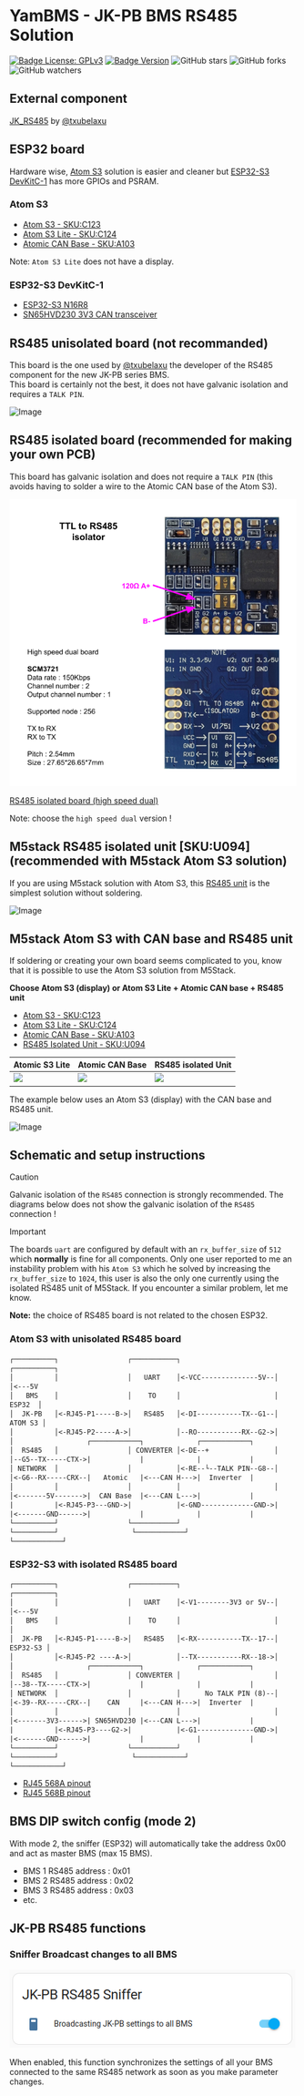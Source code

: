 # YamBMS - JK-PB BMS RS485 Solution

[![Badge License: GPLv3](https://img.shields.io/badge/License-GPLv3-brightgreen.svg)](https://www.gnu.org/licenses/gpl-3.0)
[![Badge Version](https://img.shields.io/github/v/release/Sleeper85/esphome-yambms?include_prereleases&color=yellow&logo=DocuSign&logoColor=white)](https://github.com/Sleeper85/esphome-yambms/releases/latest)
![GitHub stars](https://img.shields.io/github/stars/Sleeper85/esphome-yambms)
![GitHub forks](https://img.shields.io/github/forks/Sleeper85/esphome-yambms)
![GitHub watchers](https://img.shields.io/github/watchers/Sleeper85/esphome-yambms)

## External component

[JK_RS485](https://github.com/txubelaxu/esphome-jk-bms/blob/main/components/jk_rs485_bms/README.md) by [@txubelaxu](https://github.com/txubelaxu)

## ESP32 board

Hardware wise, [Atom S3](https://docs.m5stack.com/en/core/AtomS3) solution is easier and cleaner but [ESP32-S3 DevKitC-1](https://docs.espressif.com/projects/esp-idf/en/v5.3/esp32s3/hw-reference/esp32s3/user-guide-devkitc-1.html) has more GPIOs and PSRAM.

### Atom S3

- [Atom S3 - SKU:C123](https://docs.m5stack.com/en/core/AtomS3)
- [Atom S3 Lite - SKU:C124](https://docs.m5stack.com/en/core/AtomS3%20Lite)
- [Atomic CAN Base - SKU:A103](https://docs.m5stack.com/en/atom/Atomic%20CAN%20Base)

Note: `Atom S3 Lite` does not have a display.

### ESP32-S3 DevKitC-1

- [ESP32-S3 N16R8](https://a.aliexpress.com/_EzFdrw3)
- [SN65HVD230 3V3 CAN transceiver](https://a.aliexpress.com/_Evq9Ra7)

## RS485 unisolated board (not recommanded)

This board is the one used by [@txubelaxu](https://github.com/txubelaxu) the developer of the RS485 component for the new JK-PB series BMS.<br>
This board is certainly not the best, it does not have galvanic isolation and requires a `TALK PIN`.

![Image](../../images/RS485_Transceiver_MAX485_TALK_PIN_board.jpg "MAX485 UART-RS485")

## RS485 isolated board (recommended for making your own PCB)

This board has galvanic isolation and does not require a `TALK PIN` (this avoids having to solder a wire to the Atomic CAN base of the Atom S3).

![Image](../../images/RS485_Transceiver_isolated_high_speed_dual_board.png "ADUM3201 B0505XT TTL to RS485")

[RS485 isolated board (high speed dual)](https://a.aliexpress.com/_EueIZT5)

Note: choose the `high speed dual` version !

## M5stack RS485 isolated unit [SKU:U094] (recommended with M5stack Atom S3 solution)

If you are using M5stack solution with Atom S3, this [RS485 unit](https://docs.m5stack.com/en/unit/iso485) is the simplest solution without soldering.

![Image](../../images/RS485_Transceiver_M5stack_SKU-U094_RS485_Isolated_Unit.png "M5stack RS485 isolated unit (SKU:U094)")

## M5stack Atom S3 with CAN base and RS485 unit

If soldering or creating your own board seems complicated to you, know that it is possible to use the Atom S3 solution from M5Stack.

**Choose Atom S3 (display) or Atom S3 Lite + Atomic CAN base + RS485 unit**

- [Atom S3 - SKU:C123](https://docs.m5stack.com/en/core/AtomS3)
- [Atom S3 Lite - SKU:C124](https://docs.m5stack.com/en/core/AtomS3%20Lite)
- [Atomic CAN Base - SKU:A103](https://docs.m5stack.com/en/atom/Atomic%20CAN%20Base)
- [RS485 Isolated Unit - SKU:U094](https://docs.m5stack.com/en/unit/iso485)

| Atomic S3 Lite | Atomic CAN Base | RS485 isolated Unit |
| --- | --- | --- |
| <img src="../../images/Atom_S3_Lite.png" width="300"> | <img src="../../images/CAN_Transceiver_Atomic_CAN_Base.png" width="300"> |  <img src="../../images/RS485_Transceiver_M5stack_SKU-U094_RS485_Isolated_Unit.png" width="300"> |

The example below uses an Atom S3 (display) with the CAN base and RS485 unit.

![Image](../../images/Solution_M5stack_AtomS3_CAN_base_RS485_unit.png "M5stack Atom S3 solution")

## Schematic and setup instructions

> [!CAUTION]
> Galvanic isolation of the `RS485` connection is strongly recommended.
> The diagrams below does not show the galvanic isolation of the `RS485` connection !

> [!IMPORTANT]
> The boards `uart` are configured by default with an `rx_buffer_size` of `512` which **normally** is fine for all components. Only one user reported to me an instability problem with his `Atom S3` which he solved by increasing the `rx_buffer_size` to `1024`, this user is also the only one currently using the isolated RS485 unit of M5Stack.
> If you encounter a similar problem, let me know.

**Note:** the choice of RS485 board is not related to the chosen ESP32.

### Atom S3 with unisolated RS485 board

```
┌──────────┐                 ┌───────────┐                       ┌──────────┐
│          │                 │   UART    │<-VCC--------------5V--│          │<---5V
│   BMS    │                 │    TO     │                       │   ESP32  │
│  JK-PB   │<-RJ45-P1-----B->│   RS485   │<-DI-----------TX--G1--│  ATOM S3 │
│          │<-RJ45-P2-----A->│           │--RO-----------RX--G2->│          │                  ┌────────────┐             ┌────────────┐
│  RS485   │                 │ CONVERTER │<-DE--+                │          │--G5--TX-----CTX->|            |             |            |
│ NETWORK  │                 │           │<-RE--└--TALK PIN--G8--│          │<-G6--RX-----CRX--|   Atomic   |<---CAN H--->|  Inverter  |
│          │                 │           │                       │          │<-------5V------->|  CAN Base  |<---CAN L--->|            |
|          |<-RJ45-P3---GND->|           |<-GND-------------GND->|          |<-------GND------>|            |             |            |
└──────────┘                 └───────────┘                       └──────────┘                  └────────────┘             └────────────┘
```

### ESP32-S3 with isolated RS485 board

```
┌──────────┐                 ┌───────────┐                       ┌──────────┐
│          │                 │   UART    │<-V1--------3V3 or 5V--│          │<---5V
│   BMS    │                 │    TO     │                       │          │
│  JK-PB   │<-RJ45-P1-----B->│   RS485   │<-RX-----------TX--17--│ ESP32-S3 │
│          │<-RJ45-P2 ----A->│           │--TX-----------RX--18->│          │                  ┌────────────┐             ┌────────────┐
│  RS485   │                 │ CONVERTER │                       │          │--38--TX-----CTX->|            |             |            |
│ NETWORK  │                 │           │      No TALK PIN (8)--│          │<-39--RX-----CRX--|    CAN     |<---CAN H--->|  Inverter  |
│          │                 │           │                       │          │<-------3V3------>| SN65HVD230 |<---CAN L--->|            |
|          |<-RJ45-P3----G2->|           |<-G1--------------GND->|          |<-------GND------>|            |             |            |
└──────────┘                 └───────────┘                       └──────────┘                  └────────────┘             └────────────┘
```

- [RJ45 568A pinout](../../images/RJ45-Pinout-T568A.jpg)
- [RJ45 568B pinout](../../images/RJ45-Pinout-T568B.jpg)

## BMS DIP switch config (mode 2)

With mode 2, the sniffer (ESP32) will automatically take the address 0x00 and act as master BMS (max 15 BMS).

- BMS 1 RS485 address : 0x01
- BMS 2 RS485 address : 0x02
- BMS 3 RS485 address : 0x03
- etc.

## JK-PB RS485 functions

### Sniffer Broadcast changes to all BMS

![Image](../../images/YamBMS_JK-PB_RS485_Sniffer_Broadcast.png "YamBMS_JK-PB_RS485_Sniffer_Broadcast")

When enabled, this function synchronizes the settings of all your BMS connected to the same RS485 network as soon as you make parameter changes.
